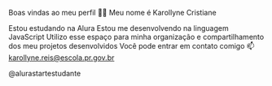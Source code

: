 Boas vindas ao meu perfil 💜💜
Meu nome é Karollyne Cristiane

Estou estudando na Alura
Estou me desenvolvendo na linguagem JavaScript
Utilizo esse espaço para minha organização e compartilhamento dos meu projetos desenvolvidos
Você pode entrar em contato comigo 📫
karollyne.reis@escola.pr.gov.br

@alurastartestudante

